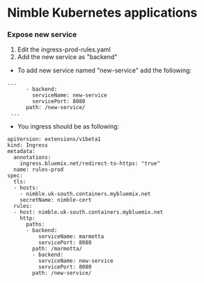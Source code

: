 # Nimble Kubernetes applications
### Expose new service
1. Edit the ingress-prod-rules.yaml
2. Add the new service as "backend"
  * To add new service named "new-service" add the following:
  ```
  ...
        - backend:
          serviceName: new-service
          servicePort: 8080
        path: /new-service/
   ...
  
  ```
  
  * You ingress should be as following:
  
```
apiVersion: extensions/v1beta1
kind: Ingress
metadata:
  annotations:
    ingress.bluemix.net/redirect-to-https: "true"
  name: rules-prod
spec:
  tls:
  - hosts:
    - nimble.uk-south.containers.mybluemix.net
    secretName: nimble-cert
  rules:
  - host: nimble.uk-south.containers.mybluemix.net
    http:
      paths:
      - backend:
          serviceName: marmotta
          servicePort: 8080
        path: /marmotta/
        - backend:
          serviceName: new-service
          servicePort: 8080
        path: /new-service/
```
